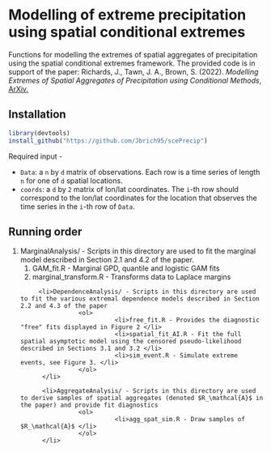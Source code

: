 # Modelling of extreme precipitation using spatial conditional extremes
Functions for modelling the extremes of spatial aggregates of precipitation using the spatial conditional extremes framework. The provided code is in support of the paper:
Richards, J., Tawn, J. A., Brown, S. (2022). <i>Modelling Extremes of Spatial Aggregates of Precipitation using Conditional Methods</i>, <a href = "https://arxiv.org/pdf/2102.10906.pdf">ArXiv.</a>
## Installation

```r
library(devtools)
install_github("https://github.com/Jbrich95/scePrecip")
```
Required input - <ul> 
          <li> `Data`: a `n` by `d` matrix of observations. Each row is a time series of length `n` for one of `d` spatial locations. </li>
          <li> `coords`: a `d` by `2` matrix of lon/lat coordinates. The `i`-th row should correspond to the lon/lat coordinates for the location that observes the time series in the `i`-th row of `Data`. </li>
</ul>

## Running order     

<ol>
         <li> MarginalAnalysis/ - Scripts in this directory are used to fit the marginal model described in Section 2.1 and 4.2 of the paper.
                    <ol>
                              <li> GAM_fit.R - Marginal GPD, quantile and logistic GAM fits </li>
                              <li> marginal_transform.R - Transforms data to Laplace margins </li>
                    </ol>
          </li>
          
         <li>DependenceAnalysis/ - Scripts in this directory are used to fit the various extremal dependence models described in Section 2.2 and 4.3 of the paper
                    <ol>
                              <li>free_fit.R - Provides the diagnostic "free" fits displayed in Figure 2 </li>
                              <li>spatial_fit_AI.R - Fit the full spatial asymptotic model using the censored pseudo-likelihood described in Sections 3.1 and 3.2 </li>
                              <li>sim_event.R - Simulate extreme events, see Figure 3. </li>
                    </ol>
          </li>

          <li>AggregateAnalysis/ - Scripts in this directory are used to derive samples of spatial aggregates (denoted $R_\mathcal{A}$ in the paper) and provide fit diagnostics 
                    <ol>
                              <li>agg_spat_sim.R - Draw samples of $R_\mathcal{A}$ </li>
                    </ol>
          </li>
    
</ol>
